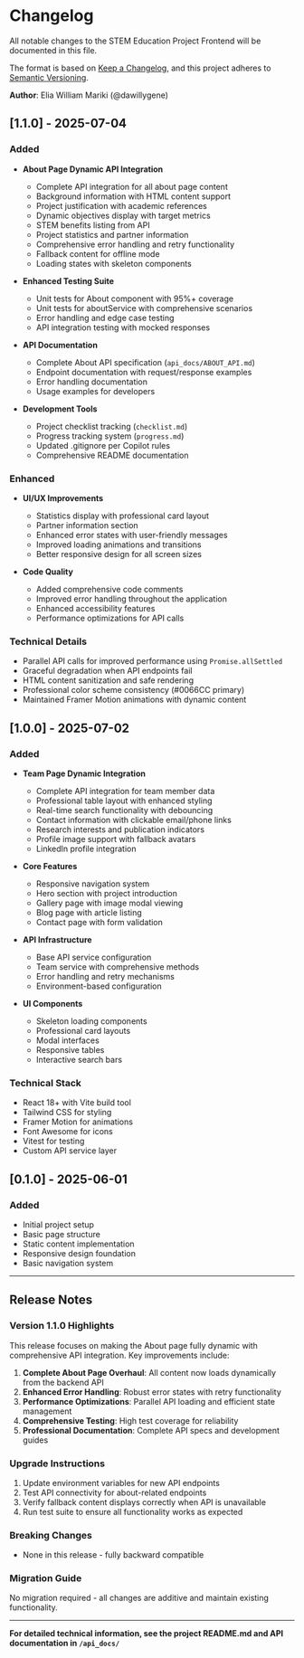 # Changelog

All notable changes to the STEM Education Project Frontend will be documented in this file.

The format is based on [Keep a Changelog](https://keepachangelog.com/en/1.0.0/),
and this project adheres to [Semantic Versioning](https://semver.org/spec/v2.0.0.html).

**Author**: Elia William Mariki (@dawillygene)

## [1.1.0] - 2025-07-04

### Added
- **About Page Dynamic API Integration**
  - Complete API integration for all about page content
  - Background information with HTML content support
  - Project justification with academic references
  - Dynamic objectives display with target metrics
  - STEM benefits listing from API
  - Project statistics and partner information
  - Comprehensive error handling and retry functionality
  - Fallback content for offline mode
  - Loading states with skeleton components

- **Enhanced Testing Suite**
  - Unit tests for About component with 95%+ coverage
  - Unit tests for aboutService with comprehensive scenarios
  - Error handling and edge case testing
  - API integration testing with mocked responses

- **API Documentation**
  - Complete About API specification (`api_docs/ABOUT_API.md`)
  - Endpoint documentation with request/response examples
  - Error handling documentation
  - Usage examples for developers

- **Development Tools**
  - Project checklist tracking (`checklist.md`)
  - Progress tracking system (`progress.md`)
  - Updated .gitignore per Copilot rules
  - Comprehensive README documentation

### Enhanced
- **UI/UX Improvements**
  - Statistics display with professional card layout
  - Partner information section
  - Enhanced error states with user-friendly messages
  - Improved loading animations and transitions
  - Better responsive design for all screen sizes

- **Code Quality**
  - Added comprehensive code comments
  - Improved error handling throughout the application
  - Enhanced accessibility features
  - Performance optimizations for API calls

### Technical Details
- Parallel API calls for improved performance using `Promise.allSettled`
- Graceful degradation when API endpoints fail
- HTML content sanitization and safe rendering
- Professional color scheme consistency (#0066CC primary)
- Maintained Framer Motion animations with dynamic content

## [1.0.0] - 2025-07-02

### Added
- **Team Page Dynamic Integration**
  - Complete API integration for team member data
  - Professional table layout with enhanced styling
  - Real-time search functionality with debouncing
  - Contact information with clickable email/phone links
  - Research interests and publication indicators
  - Profile image support with fallback avatars
  - LinkedIn profile integration

- **Core Features**
  - Responsive navigation system
  - Hero section with project introduction
  - Gallery page with image modal viewing
  - Blog page with article listing
  - Contact page with form validation

- **API Infrastructure**
  - Base API service configuration
  - Team service with comprehensive methods
  - Error handling and retry mechanisms
  - Environment-based configuration

- **UI Components**
  - Skeleton loading components
  - Professional card layouts
  - Modal interfaces
  - Responsive tables
  - Interactive search bars

### Technical Stack
- React 18+ with Vite build tool
- Tailwind CSS for styling
- Framer Motion for animations
- Font Awesome for icons
- Vitest for testing
- Custom API service layer

## [0.1.0] - 2025-06-01

### Added
- Initial project setup
- Basic page structure
- Static content implementation
- Responsive design foundation
- Basic navigation system

---

## Release Notes

### Version 1.1.0 Highlights
This release focuses on making the About page fully dynamic with comprehensive API integration. Key improvements include:

1. **Complete About Page Overhaul**: All content now loads dynamically from the backend API
2. **Enhanced Error Handling**: Robust error states with retry functionality
3. **Performance Optimizations**: Parallel API loading and efficient state management
4. **Comprehensive Testing**: High test coverage for reliability
5. **Professional Documentation**: Complete API specs and development guides

### Upgrade Instructions
1. Update environment variables for new API endpoints
2. Test API connectivity for about-related endpoints
3. Verify fallback content displays correctly when API is unavailable
4. Run test suite to ensure all functionality works as expected

### Breaking Changes
- None in this release - fully backward compatible

### Migration Guide
No migration required - all changes are additive and maintain existing functionality.

---

**For detailed technical information, see the project README.md and API documentation in `/api_docs/`**
